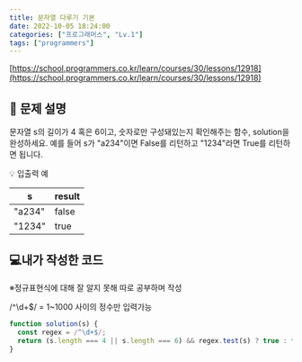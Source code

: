 ```yaml
---
title: 문자열 다루기 기본
date: 2022-10-05 18:24:00
categories: ["프로그래머스", "Lv.1"]
tags: ["programmers"]
---
```


[https://school.programmers.co.kr/learn/courses/30/lessons/12918](https://school.programmers.co.kr/learn/courses/30/lessons/12918)

## 📔 문제 설명

문자열 s의 길이가 4 혹은 6이고, 숫자로만 구성돼있는지 확인해주는 함수, solution을 완성하세요. 예를 들어 s가 "a234"이면 False를 리턴하고 "1234"라면 True를 리턴하면 됩니다.

💡 입출력 예

| s      | result |
| ------ | ------ |
| "a234" | false  |
| "1234" | true   |

## 💻내가 작성한 코드

※정규표현식에 대해 잘 알지 못해 따로 공부하며 작성

/^\d+$/ = 1~1000 사이의 정수만 입력가능

```js
function solution(s) {
  const regex = /^\d+$/;
  return (s.length === 4 || s.length === 6) && regex.test(s) ? true : false;
}
```
